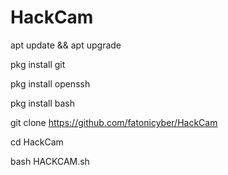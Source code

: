 # HackCam
apt update && apt upgrade

pkg install git

pkg install openssh

pkg install bash

git clone https://github.com/fatonicyber/HackCam

cd HackCam

bash HACKCAM.sh
